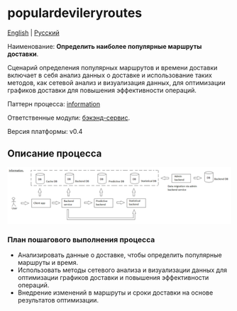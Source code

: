 # populardevileryroutes

[English](populardevileryroutes.md) | [Русский](populardevileryroutes.ru.md)

Наименование: **Определить наиболее популярные маршруты доставки**.

Сценарий определения популярных маршрутов и времени доставки включает в себя анализ данных о доставке и использование таких методов, как сетевой анализ и визуализация данных, для оптимизации графиков доставки для повышения эффективности операций.

Паттерн процесса: [information](../../processpatterns/information.md)

Ответственные модули: [бэкэнд-сервис](../../backend/statisticalbackend.md).

Версия платформы: v0.4

## Описание процесса

![information_overall](../../img/processpatterns/information_overall.png)

### План пошагового выполнения процесса

- Анализировать данные о доставке, чтобы определить популярные маршруты и время.
- Использовать методы сетевого анализа и визуализации данных для оптимизации графиков доставки и повышения эффективности операций.
- Внедрение изменений в маршруты и сроки доставки на основе результатов оптимизации.
